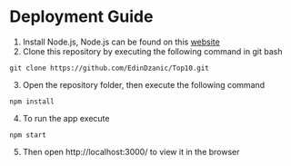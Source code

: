 # Deployment Guide

1. Install Node.js, Node.js can be found on this [website](https://nodejs.org/en/)
2. Clone this repository by executing the following command in git bash 
```command-line
git clone https://github.com/EdinDzanic/Top10.git
```
3. Open the repository folder, then execute the following command 

```command-line
npm install
```
4. To run the app execute
```command-line
npm start
```
5. Then open http://localhost:3000/ to view it in the browser